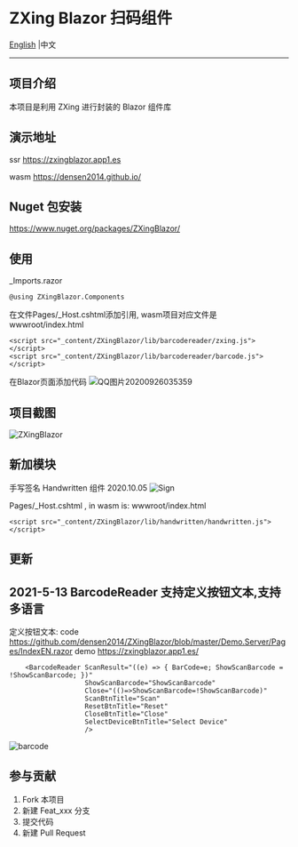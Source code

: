 ﻿# ZXing Blazor 扫码组件

 <a href="README.md">English</a> |中文

---

## 项目介绍
本项目是利用 ZXing 进行封装的 Blazor 组件库 

## 演示地址  
ssr
https://zxingblazor.app1.es

wasm
https://densen2014.github.io/


## Nuget 包安装
https://www.nuget.org/packages/ZXingBlazor/

## 使用 

_Imports.razor 

    @using ZXingBlazor.Components


在文件Pages/_Host.cshtml添加引用,  wasm项目对应文件是 wwwroot/index.html

    <script src="_content/ZXingBlazor/lib/barcodereader/zxing.js"></script>
    <script src="_content/ZXingBlazor/lib/barcodereader/barcode.js"></script>

在Blazor页面添加代码
![QQ图片20200926035359](https://user-images.githubusercontent.com/8428709/94327539-fd287900-ffab-11ea-8783-a26cd5f29f9a.png)


## 项目截图
![ZXingBlazor](https://user-images.githubusercontent.com/8428709/94275844-c28cf500-ff47-11ea-9c65-2370752d2b5b.gif)

## 新加模块
手写签名 Handwritten 组件 2020.10.05
![Sign](https://user-images.githubusercontent.com/8428709/95032378-96e1db80-06ba-11eb-8291-c00c3c2ea9fb.gif)

Pages/_Host.cshtml  , in wasm is: wwwroot/index.html

    <script src="_content/ZXingBlazor/lib/handwritten/handwritten.js"></script>
    
## 更新
2021-5-13 BarcodeReader 支持定义按钮文本,支持多语言
----
定义按钮文本:
code
https://github.com/densen2014/ZXingBlazor/blob/master/Demo.Server/Pages/IndexEN.razor
demo
https://zxingblazor.app1.es/

```
    <BarcodeReader ScanResult="((e) => { BarCode=e; ShowScanBarcode = !ShowScanBarcode; })"
                   ShowScanBarcode="ShowScanBarcode"
                   Close="(()=>ShowScanBarcode=!ShowScanBarcode)" 
                   ScanBtnTitle="Scan"
                   ResetBtnTitle="Reset"
                   CloseBtnTitle="Close"
                   SelectDeviceBtnTitle="Select Device"
                   />
```

![barcode](https://user-images.githubusercontent.com/8428709/118119633-f6416000-b3ee-11eb-8537-ec356242f63b.jpg)



## 参与贡献

1. Fork 本项目
2. 新建 Feat_xxx 分支
3. 提交代码
4. 新建 Pull Request 
